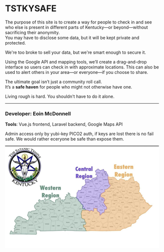 # TSTKYSAFE

The purpose of this site is to create a way for people to check in and see who else is present in different parts of Kentucky—or beyond—without sacrificing their anonymity.  
You may have to disclose some data, but it will be kept private and protected.

We're too broke to sell your data, but we're smart enough to secure it.

Using the Google API and mapping tools, we’ll create a drag-and-drop interface so users can check in with approximate locations. This can also be used to alert others in your area—or everyone—if you choose to share.

The ultimate goal isn’t just a community roll call.  
It’s a **safe haven** for people who might not otherwise have one.  

Living rough is hard. You shouldn't have to do it alone.

---

### Developer: Eoin McDonnell  
**Tools**: Vue.js frontend, Laravel backend, Google Maps API

Admin access only by yubi-key PICO2 auth, if keys are lost there is no fail safe. We would rather eceryone be safe than expose them. 

![Map Preview](assets/map.jpg)
